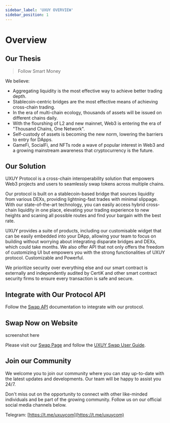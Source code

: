 ```yaml
---
sidebar_label: 'UXUY OVERVIEW'
sidebar_position: 1
---
```


# Overview

## Our Thesis

> Follow Smart Money

We believe:
- Aggregating liquidity is the most effective way to achieve better trading depth.
- Stablecoin-centric bridges are the most effective means of achieving cross-chain trading.
- In the era of multi-chain ecology, thousands of assets will be issued on different chains daily.
- With the flourshing of L2 and new mainnet, Web3 is entering the era of "Thousand Chains, One Network".
- Self-custody of assets is becoming the new norm, lowering the barriers to entry for DApps.
- GameFi, SocialFi, and NFTs rode a wave of popular interest in Web3 and a growing mainstream awareness that cryptocurrency is the future.

## Our Solution

UXUY Protocol is a cross-chain interoperability solution that empowers Web3 projects and users to seamlessly swap tokens across multiple chains.

Our protocol is built on a stablecoin-based bridge that sources liquidity from various DEXs, providing lightning-fast trades with minimal slippage. With our state-of-the-art technology, you can easily access hybrid cross-chain liquidity in one place, elevating your trading experience to new heights and scaning all possible routes and find your bargain with the best rate.

UXUY provides a suite of products, including our customisable widget that can be easily embedded into your DApp, allowing your team to focus on building without worrying about integrating disparate bridges and DEXs, which could take months. We also offer API that not only offers the freedom of customizing UI but empowers you with the strong functionalities of UXUY protocol. Customizable and Powerful.

We prioritize security over everything else and our smart contract is externally and independently audited by CertiK and other smart contract security firms to ensure every transaction is safe and secure.

## Integrate with Our Protocol API

Follow the [Swap API](./developers/swap-api.md) documentation to integrate with our protocol.

## Swap Now on Website

screenshot here

Please visit our [Swap Page](https://uxuy.com/swap) and follow the [UXUY Swap User Guide](./products/swap/guide.md).

## Join our Community

We welcome you to join our community where you can stay up-to-date with the latest updates and developments. Our team will be happy to assist you 24/7. 

Don't miss out on the opportunity to connect with other like-minded individuals and be part of the growing community. Follow us on our official social media channels below.

Telegram: [https://t.me/uxuycom](https://t.me/uxuycom)
